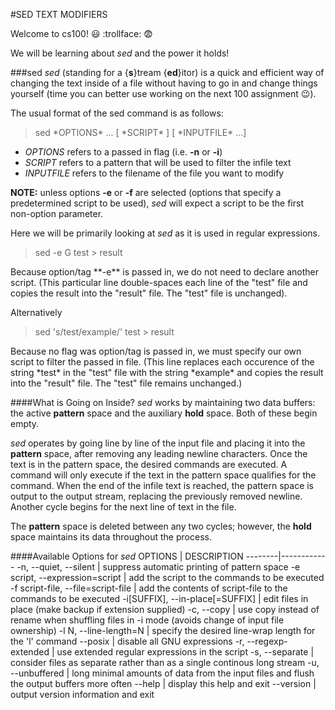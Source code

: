 #SED TEXT MODIFIERS

Welcome to cs100! :smiley: :trollface: :fearful:

We will be learning about *sed* and the power it holds!

###sed
*sed* (standing for a {**s**}tream {**ed**}itor) is a quick and efficient way of changing the text inside of a file without having to go in and change things yourself (time you can better use working on the next 100  assignment :wink:).

The usual format of the sed command is as follows:

<blockquote>
sed *OPTIONS* ... [ *SCRIPT* ] [ *INPUTFILE* ...]
</blockquote>

* *OPTIONS* refers to a passed in flag (i.e. **-n** or **-i**)
* *SCRIPT* refers to a pattern that will be used to filter the infile text
* *INPUTFILE* refers to the filename of the file you want to modify

**NOTE:** unless options **-e** or **-f** are selected (options that
specify a predetermined script to be used), *sed* will expect a 
script to be the first non-option parameter. 

Here we will be primarily looking at *sed* as it is used in regular
expressions.

<blockquote>
sed -e G test > result 
</blockquote> 
Because option/tag **-e** is passed in, we do not need to declare 
another script. (This particular line double-spaces each line of the 
"test" file and copies the result into the "result" file. The "test" file
is unchanged).


Alternatively
<blockquote>
sed 's/test/example/' test > result
</blockquote>
Because no flag was option/tag is passed in, we must specify our own
script to filter the passed in file. (This line replaces each occurence of 
the string *test* in the "test" file with the string *example* and copies
the result into the "result" file. The "test" file remains unchanged.)

####What is Going on Inside?
*sed* works by maintaining two data buffers: the active **pattern**
space and the auxiliary **hold** space. Both of these begin empty.

*sed* operates by going line by line of the input file and placing it into 
the **pattern** space, after removing any leading newline characters. 
Once the text is in the pattern space, the desired commands are executed.
A command will only execute if the text in the pattern space qualifies for
the command. When the end of the infile text is reached, the pattern space
is output to the output stream, replacing the previously removed newline.
Another cycle begins for the next line of text in the file.

The **pattern** space is deleted between any two cycles; however, the 
**hold** space maintains its data throughout the process.

####Available Options for *sed*
OPTIONS | DESCRIPTION
--------|------------
-n, --quiet, --silent | suppress automatic printing of pattern space
-e script, --expression=script | add the script to the commands to be executed
-f script-file, --file=script-file | add the contents of script-file to the commands to be executed
-i[SUFFIX], --in-place[=SUFFIX] | edit files in place (make backup if extension supplied)
-c, --copy | use copy instead of rename when shuffling files in -i mode (avoids change of input file ownership)
-l N, --line-length=N | specify the desired line-wrap length for the 'l' command
--posix | disable all GNU expressions
-r, --regexp-extended | use extended regular expressions in the script
-s, --separate | consider files as separate rather than as a single continous long stream
-u, --unbuffered | long minimal amounts of data from the input files and flush the output buffers more often
--help | display this help and exit
--version | output version information and exit

